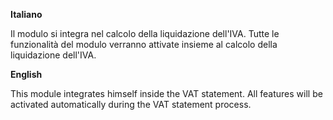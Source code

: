 **Italiano**

Il modulo si integra nel calcolo della liquidazione dell'IVA. Tutte le
funzionalità del modulo verranno attivate insieme al calcolo della
liquidazione dell'IVA.

**English**

This module integrates himself inside the VAT statement. All features
will be activated automatically during the VAT statement process.

